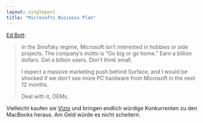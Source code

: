 ```yaml
---
layout: singlepost
title: "Microsofts Business Plan"
---
```


[Ed Bott](http://www.zdnet.com/microsofts-radical-new-business-plan-is-hidden-in-plain-sight-7000001750/):
>In the Sinofsky regime, Microsoft isn’t interested in hobbies or side projects. The company’s motto is “Go big or go home.” Earn a billion dollars. Get a billion users. Don't think small.
>
>I expect a massive marketing push behind Surface, and I would be shocked if we don’t see more PC hardware from Microsoft in the next 12 months.
>
>Deal with it, OEMs.

Vielleicht kaufen sie [Vizio](http://www.vizio.com/computing/) und bringen endlich würdige Konkurrenten zu den MacBooks heraus. Am Geld würde es nicht scheitern.
